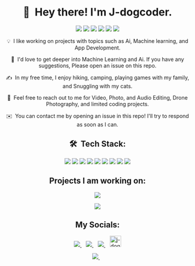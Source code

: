 <h1 align="center">👋 &nbsp;Hey there! I'm J-dogcoder.</h1>
<p align="center"> 
<img src="https://img.shields.io/github/stars/j-dogcoder?style=for-the-badge">
<img src="https://img.shields.io/maintenance/yes/2021?style=for-the-badge">
<img src="https://img.shields.io/github/followers/j-dogcoder?style=for-the-badge">
<img src="https://img.shields.io/github/sponsors/j-dogcoder?style=for-the-badge">
<img src="https://badges.pufler.dev/repos/j-dogcoder?style=for-the-badge">
<img src="https://badges.pufler.dev/commits/monthly/j-dogcoder?style=for-the-badge">

</p>

<p align="center">
💡 &nbsp;I like working on projects with topics such as Ai, Machine learning, and App Development.
  </p>
  <p align="center">
🌱 &nbsp;I'd love to get deeper into Machine Learning and Ai. If you have any suggestions, Please open an issue on this repo.
  </p>
  <p align="center">
✍️ &nbsp;In my free time, I enjoy hiking, camping, playing games with my family, and Snuggling with my cats.
    </p>
    <p align="center">
💬 &nbsp;Feel free to reach out to me for Video, Photo, and Audio Editing, Drone Photography, and limited coding projects.
      </p>
      <p align="center">
✉️ &nbsp;You can contact me by opening an issue in this repo! I'll try to respond as soon as I can.
</p>

<h2 align="center">🛠 &nbsp;Tech Stack:</h2>

<p align="center"> 
<img src="https://img.shields.io/badge/-Swift-333333?style=for-the-badge&logo=swift">
<img src="https://img.shields.io/badge/-Git-333333?style=for-the-badge&logo=git">
<img src="https://img.shields.io/badge/-GitHub-333333?style=for-the-badge&logo=github">
<img src="https://img.shields.io/badge/-Markdown-333333?style=for-the-badge&logo=markdown">
<img src="https://img.shields.io/badge/-Visual%20Studio%20Code-333333?style=for-the-badge&logo=visual-studio-code">
<img src="https://img.shields.io/badge/-Nodejs-333333?style=for-the-badge&logo=Node.js">
<img src="https://img.shields.io/badge/-JavaScript-333333?style=for-the-badge&logo=javascript">
<img src="https://img.shields.io/badge/-MongoDB-333333?style=for-the-badge&logo=mongodb">
<img src="https://img.shields.io/badge/-Digital%20Ocean-darkblue?style=for-the-badge&logo=digitalocean">
</p>


<h2 align="center">Projects I am working on:</h2>
<p align="center"> 
  <img src="https://github-readme-stats.vercel.app/api/pin/?username=Heptagram-Bot&repo=Heptagram&cache_seconds=86400&theme=merko)](https://github.com/heptagram-bot/heptagram">
  <p align="center"> 
  <img src="https://github-readme-stats.vercel.app/api/pin/?username=Cyaneus-Co&repo=Pegasus&cache_seconds=86400&theme=merko)](https://github.com/Cyaneus-Co/Pegasus">


<h2 align="center">My Socials:</h2>
<p align='center'>
  <a href="https://github.com/j-dogcoder" />
    <img src="https://img.shields.io/badge/GitHub-100000?style=for-the-badge&logo=github&logoColor=white" />
  </a>&nbsp;&nbsp;
  <a href="https://stackoverflow.com/users/15201146/j-dogcoder" />
    <img src="https://img.shields.io/badge/Stack_Overflow-FE7A16?style=for-the-badge&logo=stack-overflow&logoColor=white" />        
  </a>&nbsp;&nbsp;
  <a href="https://dribbble.com/Jdogcoder" />
    <img src="https://img.shields.io/badge/Dribbble-EA4C89?style=for-the-badge&logo=dribbble&logoColor=white" />        
  </a>&nbsp;&nbsp;
  <a href="https://dev.to/jdogcoder">
  <img src="https://d2fltix0v2e0sb.cloudfront.net/dev-badge.svg" alt="j-dogcoder's DEV Community Profile" height="30" width="30">
</a>
</p>
<p align='center'>
    <a href="https://github.com/j-dogcoder" />
    <img src="https://repobeats.axiom.co/api/embed/2ddf01cb23e328e406c78b5f0caef33097455073.svg " />        
  </a>&nbsp;&nbsp;
</p>
